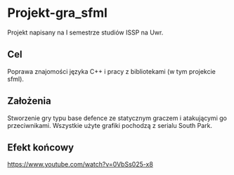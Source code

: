 # Projekt-gra_sfml
Projekt napisany na I semestrze studiów ISSP na Uwr.
## Cel
Poprawa znajomości języka C++ i pracy z bibliotekami (w tym projekcie sfml).
## Założenia
Stworzenie gry typu base defence ze statycznym graczem i atakującymi go przeciwnikami. Wszystkie użyte grafiki pochodzą z serialu South Park.

## Efekt końcowy
https://www.youtube.com/watch?v=0VbSs025-x8

